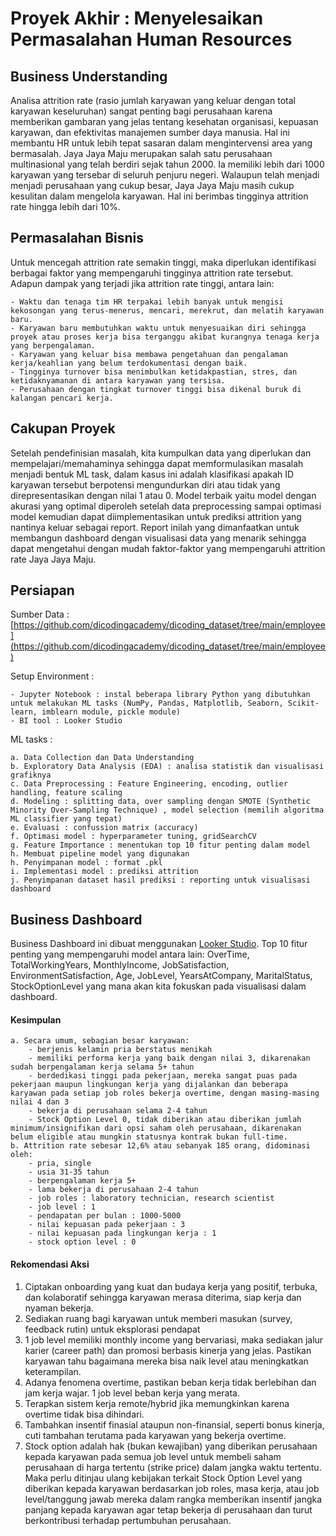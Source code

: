 # Proyek Akhir : Menyelesaikan Permasalahan Human Resources
## Business Understanding
Analisa attrition rate (rasio jumlah karyawan yang keluar dengan total karyawan keseluruhan) sangat penting bagi perusahaan karena memberikan gambaran yang jelas tentang kesehatan organisasi, kepuasan karyawan, dan efektivitas manajemen sumber daya manusia. Hal ini membantu HR untuk lebih tepat sasaran dalam mengintervensi area yang bermasalah. Jaya Jaya Maju merupakan salah satu perusahaan multinasional yang telah berdiri sejak tahun 2000. Ia memiliki lebih dari 1000 karyawan yang tersebar di seluruh penjuru negeri. Walaupun telah menjadi menjadi perusahaan yang cukup besar, Jaya Jaya Maju masih cukup kesulitan dalam mengelola karyawan. Hal ini berimbas tingginya attrition rate hingga lebih dari 10%.
## Permasalahan Bisnis
Untuk mencegah attrition rate semakin tinggi, maka diperlukan identifikasi berbagai faktor yang mempengaruhi tingginya attrition rate tersebut. Adapun dampak yang terjadi jika attrition rate tinggi, antara lain:

    - Waktu dan tenaga tim HR terpakai lebih banyak untuk mengisi kekosongan yang terus-menerus, mencari, merekrut, dan melatih karyawan baru.
    - Karyawan baru membutuhkan waktu untuk menyesuaikan diri sehingga proyek atau proses kerja bisa terganggu akibat kurangnya tenaga kerja yang berpengalaman.
    - Karyawan yang keluar bisa membawa pengetahuan dan pengalaman kerja/keahlian yang belum terdokumentasi dengan baik.
    - Tingginya turnover bisa menimbulkan ketidakpastian, stres, dan ketidaknyamanan di antara karyawan yang tersisa.
    - Perusahaan dengan tingkat turnover tinggi bisa dikenal buruk di kalangan pencari kerja.
    
## Cakupan Proyek
Setelah pendefinisian masalah, kita kumpulkan data yang diperlukan dan mempelajari/memahaminya sehingga dapat memformulasikan masalah menjadi bentuk ML task, dalam kasus ini adalah klasifikasi apakah ID karyawan tersebut berpotensi mengundurkan diri atau tidak yang direpresentasikan dengan nilai 1 atau 0. Model terbaik yaitu model dengan akurasi yang optimal diperoleh setelah data preprocessing sampai optimasi model kemudian dapat diimplementasikan untuk prediksi attrition yang nantinya keluar sebagai report. Report inilah yang dimanfaatkan untuk membangun dashboard dengan visualisasi data yang menarik sehingga dapat mengetahui dengan mudah faktor-faktor yang mempengaruhi attrition rate Jaya Jaya Maju.
    
## Persiapan
Sumber Data : [https://github.com/dicodingacademy/dicoding_dataset/tree/main/employee](https://github.com/dicodingacademy/dicoding_dataset/tree/main/employee)

Setup Environment :

    - Jupyter Notebook : instal beberapa library Python yang dibutuhkan untuk melakukan ML tasks (NumPy, Pandas, Matplotlib, Seaborn, Scikit-learn, imblearn module, pickle module)
    - BI tool : Looker Studio

ML tasks :

    a. Data Collection dan Data Understanding
    b. Exploratory Data Analysis (EDA) : analisa statistik dan visualisasi grafiknya
    c. Data Preprocessing : Feature Engineering, encoding, outlier handling, feature scaling
    d. Modeling : splitting data, over sampling dengan SMOTE (Synthetic Minority Over-Sampling Technique) , model selection (memilih algoritma ML classifier yang tepat)
    e. Evaluasi : confussion matrix (accuracy)
    f. Optimasi model : hyperparameter tuning, gridSearchCV
    g. Feature Importance : menentukan top 10 fitur penting dalam model 
    h. Membuat pipeline model yang digunakan
    h. Penyimpanan model : format .pkl
    i. Implementasi model : prediksi attrition
    j. Penyimpanan dataset hasil prediksi : reporting untuk visualisasi dashboard

## Business Dashboard

  Business Dashboard ini dibuat menggunakan [Looker Studio](https://lookerstudio.google.com/reporting/93891af4-4da9-4e63-b390-df9be315ee24).
  Top 10 fitur penting yang mempengaruhi model antara lain: OverTime, TotalWorkingYears, MonthlyIncome, JobSatisfaction, EnvironmentSatisfaction, Age, JobLevel, YearsAtCompany, MaritalStatus, StockOptionLevel yang mana akan kita fokuskan pada visualisasi dalam dashboard.

#### Kesimpulan
    a. Secara umum, sebagian besar karyawan:
        - berjenis kelamin pria berstatus menikah
        - memiliki performa kerja yang baik dengan nilai 3, dikarenakan sudah berpengalaman kerja selama 5+ tahun
        - berdedikasi tinggi pada pekerjaan, mereka sangat puas pada pekerjaan maupun lingkungan kerja yang dijalankan dan beberapa karyawan pada setiap job roles bekerja overtime, dengan masing-masing nilai 4 dan 3
        - bekerja di perusahaan selama 2-4 tahun
        - Stock Option Level 0, tidak diberikan atau diberikan jumlah minimum/insignifikan dari opsi saham oleh perusahaan, dikarenakan belum eligible atau mungkin statusnya kontrak bukan full-time.
    b. Attrition rate sebesar 12,6% atau sebanyak 185 orang, didominasi oleh:
        - pria, single
        - usia 31-35 tahun
        - berpengalaman kerja 5+
        - lama bekerja di perusahaan 2-4 tahun
        - job roles : laboratory technician, research scientist
        - job level : 1
        - pendapatan per bulan : 1000-5000
        - nilai kepuasan pada pekerjaan : 3
        - nilai kepuasan pada lingkungan kerja : 1
        - stock option level : 0

#### Rekomendasi Aksi

1. Ciptakan onboarding yang kuat dan budaya kerja yang positif, terbuka, dan kolaboratif sehingga karyawan merasa diterima, siap kerja dan nyaman bekerja.
2. Sediakan ruang bagi karyawan untuk memberi masukan (survey, feedback rutin) untuk eksplorasi pendapat
3. 1 job level memiliki monthly income yang bervariasi, maka sediakan jalur karier (career path) dan promosi berbasis kinerja yang jelas. Pastikan karyawan tahu bagaimana mereka bisa naik level atau meningkatkan keterampilan.
4. Adanya fenomena overtime, pastikan beban kerja tidak berlebihan dan jam kerja wajar. 1 job level beban kerja yang merata.
5. Terapkan sistem kerja remote/hybrid jika memungkinkan karena overtime tidak bisa dihindari.
6. Tambahkan insentif finasial ataupun non-finansial, seperti bonus kinerja, cuti tambahan terutama pada karyawan yang bekerja overtime.
7. Stock option adalah hak (bukan kewajiban) yang diberikan perusahaan kepada karyawan pada semua job level untuk membeli saham perusahaan di harga tertentu (strike price) dalam jangka waktu tertentu. Maka perlu ditinjau ulang kebijakan terkait Stock Option Level yang diberikan kepada karyawan berdasarkan job roles, masa kerja, atau job level/tanggung jawab mereka dalam rangka memberikan insentif jangka panjang kepada karyawan agar tetap bekerja di perusahaan dan turut berkontribusi terhadap pertumbuhan perusahaan.
